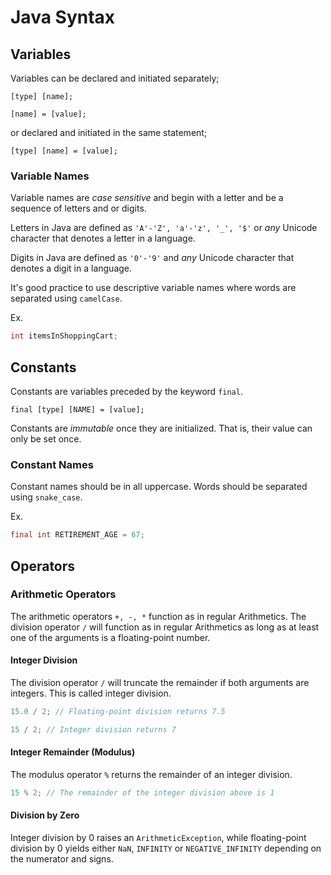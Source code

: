 # Java Syntax

## Variables

Variables can be declared and initiated separately;

```
[type] [name];

[name] = [value];
```

or declared and initiated in the same statement;

`[type] [name] = [value];`

### Variable Names

Variable names are *case sensitive* and begin with a letter and be a sequence of letters and or digits.

Letters in Java are defined as `'A'-'Z', 'a'-'z', '_', '$'` or *any* Unicode character that denotes a letter in a language.

Digits in Java are defined as `'0'-'9'` and *any* Unicode character that denotes a digit in a language.

It's good practice to use descriptive variable names where words are separated using `camelCase`.

Ex.
```java
int itemsInShoppingCart;
```

## Constants

Constants are variables preceded by the keyword `final`.

`final [type] [NAME] = [value];`

Constants are *immutable* once they are initialized. That is, their value can only be set once.

### Constant Names

Constant names should be in all uppercase. Words should be separated using `snake_case`.

Ex.
```java
final int RETIREMENT_AGE = 67;
```

## Operators

### Arithmetic Operators

The arithmetic operators `+, -, *` function as in regular Arithmetics. The division operator `/` will function as in regular Arithmetics as long as at least one of the arguments is a floating-point number.

#### Integer Division

The division operator `/` will truncate the remainder if both arguments are integers. This is called integer division.

```java
15.0 / 2; // Floating-point division returns 7.5

15 / 2; // Integer division returns 7
```

#### Integer Remainder (Modulus)

The modulus operator `%` returns the remainder of an integer division.

```java
15 % 2; // The remainder of the integer division above is 1
```

#### Division by Zero

Integer division by 0 raises an `ArithmeticException`, while floating-point division by 0 yields either `NaN`, `INFINITY` or `NEGATIVE_INFINITY` depending on the numerator and signs.